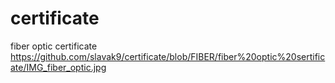 # certificate   
fiber optic certificate 
https://github.com/slavak9/certificate/blob/FIBER/fiber%20optic%20sertificate/IMG_fiber_optic.jpg   
